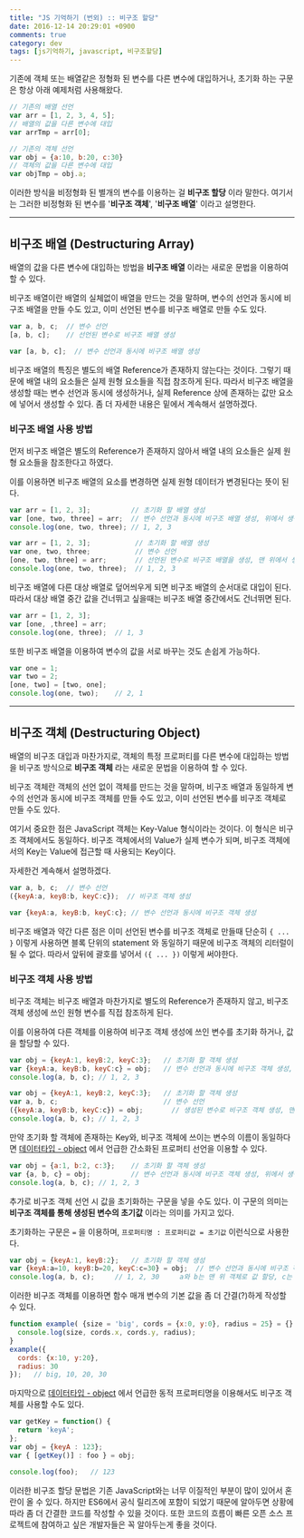 ```yaml
---
title: "JS 기억하기 (번외) :: 비구조 할당"
date: 2016-12-14 20:29:01 +0900
comments: true
category: dev
tags: [js기억하기, javascript, 비구조할당]
---
```


기존에 객체 또는 배열같은 정형화 된 변수를
다른 변수에 대입하거나, 초기화 하는 구문은 항상 아래 예제처럼 사용해왔다.

```js
// 기존의 배열 선언
var arr = [1, 2, 3, 4, 5];
// 배열의 값을 다른 변수에 대입
var arrTmp = arr[0];

// 기존의 객체 선언
var obj = {a:10, b:20, c:30}
// 객체의 값을 다른 변수에 대입
var objTmp = obj.a;
```

이러한 방식을 비정형화 된 별개의 변수를 이용하는 걸 **비구조 할당** 이라 말한다.
여기서는 그러한 비정형화 된 변수를 '**비구조 객체**', '**비구조 배열**' 이라고 설명한다.

---

## 비구조 배열 (Destructuring Array)

배열의 값을 다른 변수에 대입하는 방법을 **비구조 배열** 이라는 새로운 문법을 이용하여 할 수 있다.

비구조 배열이란 배열의 실체없이 배열을 만드는 것을 말하며,
변수의 선언과 동시에 비구조 배열을 만들 수도 있고,
이미 선언된 변수를 비구조 배열로 만들 수도 있다.

```js
var a, b, c;  // 변수 선언
[a, b, c];    // 선언된 변수로 비구조 배열 생성
```
```js
var [a, b, c];  // 변수 선언과 동시에 비구조 배열 생성
```

비구조 배열의 특징은 별도의 배열 Reference가 존재하지 않는다는 것이다.
그렇기 때문에 배열 내의 요소들은 실제 원형 요소들을 직접 참조하게 된다.
따라서 비구조 배열을 생성할 때는 변수 선언과 동시에 생성하거나,
실제 Reference 상에 존재하는 값만 요소에 넣어서 생성할 수 있다.
좀 더 자세한 내용은 밑에서 계속해서 설명하겠다.

### 비구조 배열 사용 방법
먼저 비구조 배열은 별도의 Reference가 존재하지 않아서
배열 내의 요소들은 실제 원형 요소들을 참조한다고 하였다.  

이를 이용하면 비구조 배열의 요소를 변경하면 실제 원형 데이터가 변경된다는 뜻이 된다.  

```js
var arr = [1, 2, 3];          // 초기화 할 배열 생성
var [one, two, three] = arr;  // 변수 선언과 동시에 비구조 배열 생성, 위에서 생성한 배열로 초기화
console.log(one, two, three); // 1, 2, 3
```

```js
var arr = [1, 2, 3];           // 초기화 할 배열 생성
var one, two, three;           // 변수 선언
[one, two, three] = arr;       // 선언된 변수로 비구조 배열을 생성, 맨 위에서 생성한 배열로 값 할당
console.log(one, two, three);  // 1, 2, 3
```

비구조 배열에 다른 대상 배열로 덮어씌우게 되면 비구조 배열의 순서대로 대입이 된다.
따라서 대상 배열 중간 값을 건너뛰고 싶을때는 비구조 배열 중간에서도 건너뛰면 된다.

```js
var arr = [1, 2, 3];
var [one, ,three] = arr;
console.log(one, three);  // 1, 3
```

또한 비구조 배열을 이용하여 변수의 값을 서로 바꾸는 것도 손쉽게 가능하다.

```js
var one = 1;
var two = 2;
[one, two] = [two, one];
console.log(one, two);    // 2, 1
```

---

## 비구조 객체 (Destructuring Object)

배열의 비구조 대입과 마찬가지로, 객체의 특정 프로퍼티를 다른 변수에 대입하는 방법을
비구조 방식으로 **비구조 객체** 라는 새로운 문법을 이용하여 할 수 있다.

비구조 객체란 객체의 선언 없이 객체를 만드는 것을 말하며,
비구조 배열과 동일하게 변수의 선언과 동시에 비구조 객체를 만들 수도 있고,
이미 선언된 변수를 비구조 객체로 만들 수도 있다.

여기서 중요한 점은 JavaScript 객체는 Key-Value 형식이라는 것이다.
이 형식은 비구조 객체에서도 동일하다. 비구조 객체에서의 Value가 실제 변수가 되며, 비구조 객체에서의 Key는 Value에 접근할 때 사용되는 Key이다.

자세한건 계속해서 설명하겠다.

```js
var a, b, c;  // 변수 선언
({keyA:a, keyB:b, keyC:c});  // 비구조 객체 생성
```

```js
var {keyA:a, keyB:b, keyC:c}; // 변수 선언과 동시에 비구조 객체 생성
```

비구조 배열과 약간 다른 점은 이미 선언된 변수를 비구조 객체로 만들때
단순히 `{ ... }` 이렇게 사용하면 블록 단위의 statement 와 동일하기 때문에 비구조 객체의 리터럴이 될 수 없다.
따라서 앞뒤에 괄호를 넣어서 `({ ... })` 이렇게 써야한다.

### 비구조 객체 사용 방법

비구조 객체는 비구조 배열과 마찬가지로 별도의 Reference가 존재하지 않고,
비구조 객체 생성에 쓰인 원형 변수를 직접 참조하게 된다.  

이를 이용하여 다른 객체를 이용하여 비구조 객체 생성에 쓰인 변수를 초기화 하거나, 값을 할당할 수 있다.

```js
var obj = {keyA:1, keyB:2, keyC:3};   // 초기화 할 객체 생성
var {keyA:a, keyB:b, keyC:c} = obj;   // 변수 선언과 동시에 비구조 객체 생성, 위에서 생성한 객체로 초기화
console.log(a, b, c); // 1, 2, 3
```

```js
var obj = {keyA:1, keyB:2, keyC:3};   // 초기화 할 객체 생성
var a, b, c;                          // 변수 선언
({keyA:a, keyB:b, keyC:c}) = obj;       // 생성된 변수로 비구조 객체 생성, 맨 위에 생성한 객체로 값 할당
console.log(a, b, c); // 1, 2, 3
```

만약 초기화 할 객체에 존재하는 Key와, 비구조 객체에 쓰이는 변수의 이름이 동일하다면
[데이터타입 - object](/dev/post/4#object) 에서 언급한 간소화된 프로퍼티 선언을 이용할 수 있다.

```js
var obj = {a:1, b:2, c:3};    // 초기화 할 객체 생성
var {a, b, c} = obj;          // 변수 선언과 동시에 비구조 객체 생성, 위에서 생성한 객체로 초기화
console.log(a, b, c); // 1, 2, 3
```

추가로 비구조 객체 선언 시 값을 초기화하는 구문을 넣을 수도 있다.
이 구문의 의미는 **비구조 객체를 통해 생성된 변수의 초기값** 이라는 의미를 가지고 있다.

초기화하는 구문은 `=` 을 이용하며, `프로퍼티명 : 프로퍼티값 = 초기값` 이런식으로 사용한다.

```js
var obj = {keyA:1, keyB:2};   // 초기화 할 객체 생성
var {keyA:a=10, keyB:b=20, keyC:c=30} = obj;  // 변수 선언과 동시에 비구조 객체 생성, 각각 초기화 값을 할당 & 위에서 생성한 객체로 초기화
console.log(a, b, c);     // 1, 2, 30     a와 b는 맨 위 객체로 값 할당, c는 비구조 객체의 초기화 값으로 값 할당
```

이러한 비구조 객체를 이용하면 함수 매개 변수의 기본 값을 좀 더 간결(?)하게 작성할 수 있다.

```js
function example( {size = 'big', cords = {x:0, y:0}, radius = 25} = {} ) {
  console.log(size, cords.x, cords.y, radius);
}
example({
  cords: {x:10, y:20},
  radius: 30
});   // big, 10, 20, 30
```

마지막으로 [데이터타입 - object](/dev/post/4#object) 에서 언급한 동적 프로퍼티명을 이용해서도
비구조 객체를 사용할 수도 있다.

```js
var getKey = function() {
  return 'keyA';
};
var obj = {keyA : 123};
var { [getKey()] : foo } = obj;

console.log(foo);	// 123
```

이러한 비구조 할당 문법은 기존 JavaScript와는 너무 이질적인 부분이 많이 있어서 혼란이 올 수 있다.
하지만 ES6에서 공식 릴리즈에 포함이 되었기 때문에 알아두면 상황에 따라 좀 더 간결한 코드를 작성할 수 있을 것이다.
또한 코드의 흐름이 빠른 오픈 소스 프로젝트에 참여하고 싶은 개발자들은 꼭 알아두는게 좋을 것이다.
